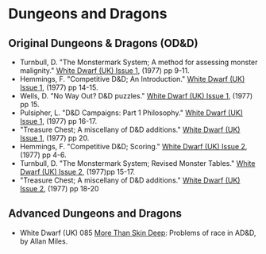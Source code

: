 # Dungeons and Dragons

## Original Dungeons & Dragons (OD&D)
* Turnbull, D. "The Monstermark System; A method for assessing monster malignity." [White Dwarf (UK) Issue 1](/wd-uk/wd-uk-001-1977-06.md#the-monstermark-system), (1977) pp 9-11.
* Hemmings, F. "Competitive D&D; An Introduction." [White Dwarf (UK) Issue 1](/wd-uk/wd-uk-001-1977-06.md#competitive-dd), (1977) pp 14-15.
* Wells, D. "No Way Out? D&D puzzles." [White Dwarf (UK) Issue 1](/wd-uk/wd-uk-001-1977-06.md#no-way-out), (1977) pp 15.
* Pulsipher, L. "D&D Campaigns: Part 1 Philosophy." [White Dwarf (UK) Issue 1](/wd-uk/wd-uk-001-1977-06.md#dd-campaigns), (1977) pp 16-17.
* "Treasure Chest; A miscellany of D&D additions." [White Dwarf (UK) Issue 1](/wd-uk/wd-uk-001-1977-06.md#treasure-chest), (1977) pp 20.
* Hemmings, F. "Competitive D&D; Scoring." [White Dwarf (UK) Issue 2](/wd-uk/wd-uk-002-1977-08.md#competitive-dd), (1977) pp 4-6.
* Turnbull, D. "The Monstermark System; Revised Monster Tables." [White Dwarf (UK) Issue 2](/wd-uk/wd-uk-002-1977-08.md#the-monstermark-system), (1977)pp 15-17.
* "Treasure Chest; A miscellany of D&D additions." [White Dwarf (UK) Issue 2](/wd-uk/wd-uk-002-1977-08.md#treasure-chest), (1977) pp 18-20

## Advanced Dungeons and Dragons
* White Dwarf (UK) 085 [More Than Skin Deep](/wd-uk/wd-uk-085-1987-01.md#more-than-skin-deep): Problems of race in AD&D, by Allan Miles.